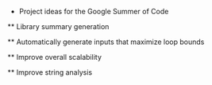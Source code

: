 * Project ideas for the Google Summer of Code

** Library summary generation

** Automatically generate inputs that maximize loop bounds

** Improve overall scalability

** Improve string analysis
